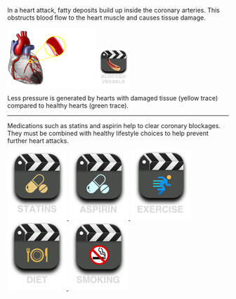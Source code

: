In a heart attack, fatty deposits build up inside the coronary arteries. This obstructs blood flow to the heart muscle and causes tissue damage.

![moderate](/img/coronary-block-moderate.png) 
<a href="#" data-play="video">
  <img id="blocked" src="/img/blockage.png" height="85" width="75"/>
</a>

Less pressure is generated by hearts with damaged tissue (yellow trace) compared to healthy hearts (green trace).

---

Medications such as statins and aspirin help to clear coronary blockages. They must be combined with healthy lifestyle choices to help prevent further heart attacks.

<a href="#" data-play="video">
  <img id="statin" src="/img/statin.png" class="video-icon"/>
</a>
<a href="#" data-play="video">
  <img id="aspirin" src="/img/aspirin.png" class="video-icon"/>
</a>
<a href="#" data-play="video">
  <img id="exercise" src="/img/exercise.png" class="video-icon"/>
</a>
<a href="#" data-play="video">
  <img id="diet" src="/img/diet.png" class="video-icon"/>
</a>
<a href="#" data-play="video">
  <img id="smoking" src="/img/smoking.png" class="video-icon"/>
</a>

